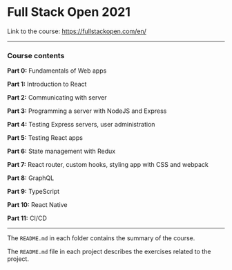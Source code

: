 # Full Stack Open 2021

Link to the course: https://fullstackopen.com/en/ 

---
### Course contents

**Part 0:**
Fundamentals of Web apps

**Part 1:** 
Introduction to React

**Part 2:**
Communicating with server

**Part 3:**
Programming a server with NodeJS and Express

**Part 4:**
Testing Express servers, user administration

**Part 5:**
Testing React apps

**Part 6:**
State management with Redux

**Part 7:**
React router, custom hooks, styling app with CSS and webpack

**Part 8:**
GraphQL

**Part 9:**
TypeScript

**Part 10:**
React Native

**Part 11:**
CI/CD

---

The `README.md` in each folder contains the summary of the course. 

The `README.md` file in each project describes the exercises related to the project.
